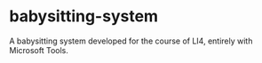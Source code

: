 # babysitting-system
A babysitting system developed for the course of LI4, entirely with Microsoft Tools.
